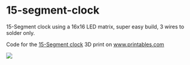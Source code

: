 # 15-segment-clock

15-Segment clock using a 16x16 LED matrix, super easy build, 3 wires to solder only. 

Code for the <a href="https://www.printables.com/de/model/345319-15-segment-clock">15-Segment clock</a> 3D print on <a href="https://www.printables.com">www.printables.com</a>


<img src="./15-SegmentClock.png">
